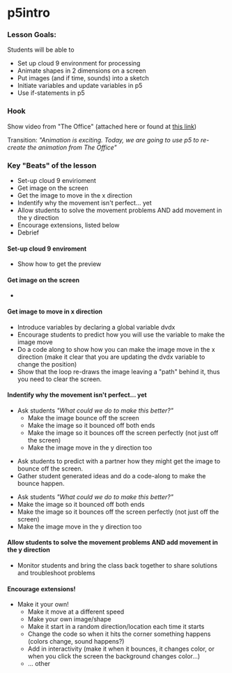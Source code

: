 # p5intro

### Lesson Goals: 
Students will be able to
+ Set up cloud 9 environment for processing
+ Animate shapes in 2 dimensions on a screen
+ Put images (and if time, sounds) into a sketch
+ Initiate variables and update variables in p5
+ Use if-statements in p5

### Hook
Show video from "The Office" (attached here or found at [this link](https://www.google.com/url?sa=t&rct=j&q=&esrc=s&source=web&cd=1&cad=rja&uact=8&ved=0ahUKEwiX2ZTjwffUAhUGdT4KHbtvANQQuAIIKTAA&url=http%3A%2F%2Fwww.godtube.com%2Fwatch%2F%3Fv%3DJJBJFCNU&usg=AFQjCNFn-kQjAoiL0w_j0CRY40owbPUagA))

Transition: 
*"Animation is exciting.  Today, we are going to use p5 to re-create the animation from The Office"*

### Key "Beats" of the lesson
+ Set-up cloud 9 envirioment
+ Get image on the screen
+ Get the image to move in the x direction
+ Indentify why the movement isn't perfect... yet
+ Allow students to solve the movement problems AND add movement in the y direction
+ Encourage extensions, listed below
+ Debrief

#### Set-up cloud 9 enviroment
+ Show how to get the preview

#### Get image on the screen
+ 

#### Get image to move in x direction
+ Introduce variables by declaring a global variable dvdx
+ Encourage students to predict how you will use the variable to make the image move
+ Do a code along to show how you can make the image move in the x direction (make it clear that you are updating the dvdx variable to change the position)
+ Show that the loop re-draws the image leaving a "path" behind it, thus you need to clear the screen.

#### Indentify why the movement isn't perfect... yet
* Ask students *"What could we do to make this better?"*
  * Make the image bounce off the screen
  * Make the image so it bounced off both ends
  * Make the image so it bounces off the screen perfectly (not just off the screen)
  * Make the image move in the y direction too

+ Ask students to predict with a partner how they might get the image to bounce off the screen.
+ Gather student generated ideas and do a code-along to make the bounce happen.

* Ask students *"What could we do to make this better?"*
 * Make the image so it bounced off both ends
 * Make the image so it bounces off the screen perfectly (not just off the screen)
 * Make the image move in the y direction too

#### Allow students to solve the movement problems AND add movement in the y direction
+ Monitor students and bring the class back together to share solutions and troubleshoot problems

#### Encourage extensions! 
* Make it your own! 
  * Make it move at a different speed
  * Make your own image/shape 
  * Make it start in a random direction/location each time it starts
  * Change the code so when it hits the corner something happens (colors change, sound happens?)
  * Add in interactivity (make it when it bounces, it changes color, or when you click the screen the background changes color…)
  * … other

